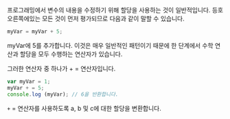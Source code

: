
프로그래밍에서 변수의 내용을 수정하기 위해 할당을 사용하는 것이 일반적입니다. 등호 오른쪽에있는 모든 것이 먼저 평가되므로 다음과 같이 말할 수 있습니다.

```js
myVar = myVar + 5;
```

myVar에 5를 추가합니다. 이것은 매우 일반적인 패턴이기 때문에 한 단계에서 수학 연산과 할당을 모두 수행하는 연산자가 있습니다.

그러한 연산자 중 하나가 + = 연산자입니다.

```js
var myVar = 1;
myVar + = 5;
console.log (myVar); // 6을 반환합니다.
```
```+``` = 연산자를 사용하도록 a, b 및 c에 대한 할당을 변환합니다.